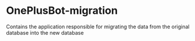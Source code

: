 # OnePlusBot-migration
Contains the application responsible for migrating the data from the original database into the new database
